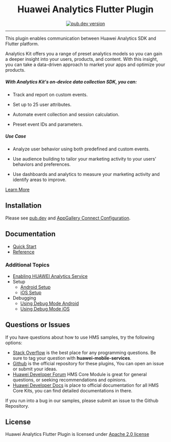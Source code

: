 <p align="center">
  <h1 align="center">Huawei Analytics Flutter Plugin</h1>
</p>


<p align="center">
  <a href="https://pub.dev/packages/huawei_analytics"><img src="https://img.shields.io/pub/v/huawei_analytics?style=for-the-badge" alt="pub.dev version"></a>
</p>

----

This plugin enables communication between Huawei Analytics SDK and Flutter platform. 

Analytics Kit offers you a range of preset analytics models so you can gain a deeper insight into your users, products, and content. With this insight, you can take a data-driven approach to market your apps and optimize your products.

##### **With Analytics Kit's on-device data collection SDK, you can:**

- Track and report on custom events.

- Set up to 25 user attributes.

- Automate event collection and session calculation.

- Preset event IDs and parameters.

##### Use Case

- Analyze user behavior using both predefined and custom events.

- Use audience building to tailor your marketing activity to your users' behaviors and preferences.

- Use dashboards and analytics to measure your marketing activity and identify areas to improve.

[Learn More](https://developer.huawei.com/consumer/en/doc/development/HMS-Plugin-Guides/introduction-0000001050169136)


## Installation

Please see [pub.dev](https://pub.dev/packages/huawei_analytics/install) and [AppGallery Connect Configuration](https://developer.huawei.com/consumer/en/doc/development/HMS-Plugin-Guides/config-agc-0000001050171095).

## Documentation

- [Quick Start](https://developer.huawei.com/consumer/en/doc/development/HMS-Plugin-Guides/initializing-analytics-kit-0000001058525725)
- [Reference](https://developer.huawei.com/consumer/en/doc/development/HMS-Plugin-References/overview-0000001050176764)

### Additional Topics

- [Enabling HUAWEI Analytics Service](https://developer.huawei.com/consumer/en/doc/development/HMS-Plugin-Guides/config-agc-0000001050171095#EN-US_TOPIC_0000001050171095__section118755594146)
- Setup
  - [Android Setup](https://developer.huawei.com/consumer/en/doc/development/HMS-Plugin-Guides/android-setup-0000001058644236)
  - [iOS Setup](https://developer.huawei.com/consumer/en/doc/development/HMS-Plugin-Guides/ios-setup-0000001058804234)
- Debugging
  - [Using Debug Mode Android](https://developer.huawei.com/consumer/en/doc/development/HMS-Plugin-Guides/android-setup-0000001058644236#EN-US_TOPIC_0000001058644236__section216115895319)
  - [Using Debug Mode iOS](https://developer.huawei.com/consumer/en/doc/development/HMS-Plugin-Guides/ios-setup-0000001058804234#EN-US_TOPIC_0000001058804234__section166659381319)


## Questions or Issues

If you have questions about how to use HMS samples, try the following options:

- [Stack Overflow](https://stackoverflow.com/questions/tagged/huawei-mobile-services) is the best place for any programming questions. Be sure to tag your question with **huawei-mobile-services**.
- [Github](https://github.com/HMS-Core/hms-flutter-plugin) is the official repository for these plugins, You can open an issue or submit your ideas.
- [Huawei Developer Forum](https://forums.developer.huawei.com/forumPortal/en/home?fid=0101187876626530001) HMS Core Module is great for general questions, or seeking recommendations and opinions.
- [Huawei Developer Docs](https://developer.huawei.com/consumer/en/doc/overview/HMS-Core-Plugin) is place to official documentation for all HMS Core Kits, you can find detailed documentations in there.

If you run into a bug in our samples, please submit an issue to the Github Repository.

## License

Huawei Analytics Flutter Plugin is licensed under [Apache 2.0 license](LICENSE)